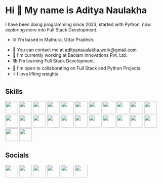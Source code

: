 # Hi 👋 My name is Aditya Naulakha

I have been doing programming since 2023, started with Python, now exploring more into Full Stack Development.

- 🌐 I'm based in Mathura, Uttar Pradesh.
<!--- - 🖥️ See my portfolio at [Professional Space](https://your-portfolio-link.com) --->
- 📧 You can contact me at [adityanaualakha.work@gmail.com](mailto:adityanaualakha.work@gmail.com)
- 🚀 I'm currently working at Baoiam Innovations Pvt. Ltd.
- 📚 I'm learning Full Stack Development.
- 🤝 I'm open to collaborating on Full Stack and Python Projects.
- ⚡ I love lifting weights.

## Skills

<a href="https://developer.mozilla.org/en-US/docs/Web/JavaScript"><img src="https://img.shields.io/badge/-05122A?style=flat&logo=javascript" height="40"></a>
<a href="https://www.typescriptlang.org/"><img src="https://img.shields.io/badge/-05122A?style=flat&logo=typescript" height="40"></a>
<a href="https://www.python.org/"><img src="https://img.shields.io/badge/-05122A?style=flat&logo=python" height="40"></a>
<a href="https://golang.org/"><img src="https://img.shields.io/badge/-05122A?style=flat&logo=go" height="40"></a>
<a href="https://isocpp.org/"><img src="https://img.shields.io/badge/-05122A?style=flat&logo=cplusplus" height="40"></a>
<a href="https://en.wikipedia.org/wiki/C_(programming_language)"><img src="https://img.shields.io/badge/-05122A?style=flat&logo=c" height="40"></a>
<a href="https://developer.mozilla.org/en-US/docs/Web/HTML"><img src="https://img.shields.io/badge/-05122A?style=flat&logo=html5" height="40"></a>
<a href="https://developer.mozilla.org/en-US/docs/Web/CSS"><img src="https://img.shields.io/badge/-05122A?style=flat&logo=css3" height="40"></a>
<a href="https://reactjs.org/"><img src="https://img.shields.io/badge/-05122A?style=flat&logo=react" height="40"></a>
<a href="https://nextjs.org/"><img src="https://img.shields.io/badge/-05122A?style=flat&logo=nextdotjs" height="40"></a>
<a href="https://redux.js.org/"><img src="https://img.shields.io/badge/-05122A?style=flat&logo=redux" height="40"></a>
<a href="https://nodejs.org/"><img src="https://img.shields.io/badge/-05122A?style=flat&logo=nodedotjs" height="40"></a>
<a href="https://expressjs.com/"><img src="https://img.shields.io/badge/-05122A?style=flat&logo=express" height="40"></a>
<a href="https://www.mongodb.com/"><img src="https://img.shields.io/badge/-05122A?style=flat&logo=mongodb" height="40"></a>
<a href="https://www.postgresql.org/"><img src="https://img.shields.io/badge/-05122A?style=flat&logo=postgresql" height="40"></a>
<a href="https://firebase.google.com/"><img src="https://img.shields.io/badge/-05122A?style=flat&logo=firebase" height="40"></a>
<a href="https://git-scm.com/"><img src="https://img.shields.io/badge/-05122A?style=flat&logo=git" height="40"></a>
<a href="https://www.docker.com/"><img src="https://img.shields.io/badge/-05122A?style=flat&logo=docker" height="40"></a>
<a href="https://aws.amazon.com/"><img src="https://img.shields.io/badge/-05122A?style=flat&logo=amazon-aws" height="40"></a>
<a href="https://tailwindcss.com/"><img src="https://img.shields.io/badge/-05122A?style=flat&logo=tailwind-css" height="40"></a>
<a href="https://getbootstrap.com/"><img src="https://img.shields.io/badge/-05122A?style=flat&logo=bootstrap" height="40"></a>
<a href="https://www.figma.com/"><img src="https://img.shields.io/badge/-05122A?style=flat&logo=figma" height="40"></a>
<a href="https://www.adobe.com/products/premiere.html"><img src="https://img.shields.io/badge/-05122A?style=flat&logo=adobe-premiere-pro" height="40"></a>
<a href="https://www.adobe.com/products/photoshop.html"><img src="https://img.shields.io/badge/-05122A?style=flat&logo=adobe-photoshop" height="40"></a>

## Socials

<a href="https://github.com/your-github-profile"><img src="https://img.shields.io/badge/-181717?style=flat&logo=github" height="40"></a>
<a href="https://linkedin.com/in/your-linkedin-profile"><img src="https://img.shields.io/badge/-0A66C2?style=flat&logo=linkedin" height="40"></a>
<a href="https://instagram.com/your-instagram-profile"><img src="https://img.shields.io/badge/-E4405F?style=flat&logo=instagram" height="40"></a>
<a href="https://twitter.com/your-twitter-profile"><img src="https://img.shields.io/badge/-1DA1F2?style=flat&logo=twitter" height="40"></a>
<a href="https://facebook.com/your-facebook-profile"><img src="https://img.shields.io/badge/-1877F2?style=flat&logo=facebook" height="40"></a>
<a href="https://youtube.com/your-youtube-profile"><img src="https://img.shields.io/badge/-FF0000?style=flat&logo=youtube" height="40"></a>
